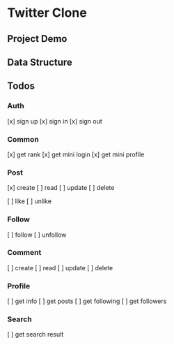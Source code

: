 # Twitter Clone

## Project Demo

## Data Structure

## Todos

### Auth

[x] sign up
[x] sign in
[x] sign out

### Common

[x] get rank
[x] get mini login
[x] get mini profile

### Post

[x] create
[ ] read
[ ] update
[ ] delete

[ ] like
[ ] unlike

### Follow

[ ] follow
[ ] unfollow

### Comment

[ ] create
[ ] read
[ ] update
[ ] delete

### Profile

[ ] get info
[ ] get posts
[ ] get following
[ ] get followers

### Search

[ ] get search result
